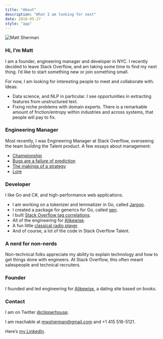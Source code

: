 ```yaml
---
title: "About"
description: "What I am looking for next"
date: 2018-05-27
style: "app"
---
```



![Matt Sherman](https://pbs.twimg.com/profile_images/557247446649036800/JSalo08u_400x400.jpeg)

### Hi, I’m Matt

I am a founder, engineering manager and developer in NYC. I recently decided to leave Stack Overflow, and am taking some time to find my next thing. I’d like to start something new or join something small.

For now, I am looking for interesting people to meet and collaborate with. Ideas:

- Data science, and NLP in particular. I see opportunities in extracting features from unstructured text.
- Fixing niche problems with domain experts. There is a remarkable amount of friction/entropy within industries and across systems, that people will pay to fix.

### Engineering Manager

Most recently, I was Engineering Manager at Stack Overflow, overseeing the team building the Talent product. A few essays about management:

- [Championship](/championship/)
- [Bugs are a failure of prediction](/bugs-are-a-failure-of-prediction/)
- [The makings of a strategy](makings-of-a-strategy/)
- [Lore](/lore/)

### Developer

I like Go and C#, and high-performance web applications.

- I am working on a tokenizer and lemmatizer in Go, called [Jargon](/jargon/).
- I created a package for generics for Go, called [gen](/gen/overview/).
- I built [Stack Overflow tag correlations](/stack-correlations/).
- All of the engineering for [Alikewise](/alikewise/).
- A fun little [classical radio player](/classical/).
- And of course, a lot of the code in Stack Overflow Talent.

### A nerd for non-nerds

Non-technical folks appreciate my ability to explain technology and how to get things done with engineers. At Stack Overflow, this often meant salespeople and technical recruiters.

### Founder

I founded and led engineering for [Alikewise](/alikewise/), a dating site based on books.

### Contact

I am on Twitter [@clipperhouse](https://mobile.twitter.com/@clipperhouse).

I am reachable at mwsherman@gmail.com and +1 415 516-5121.

Here’s [my LinkedIn](https://linkedin.com/in/clipperhouse).


<style>
.post-content p:first-of-type {
    float:right;
    margin-left: 2em;
    position: relative;
    top: 30px;
    opacity: .9;
}

.post-content p:first-of-type img {
    width: 120px;
    border-radius: 50%;
    border: 1px solid #999;
}
</style>
